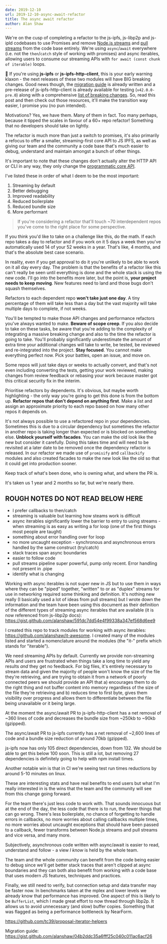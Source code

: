 ```yaml
---
date: 2019-12-10
url: 2019-12-10-async-await-refactor
title: The async await refactor
author: Alan Shaw
---
```


We're on the cusp of completing a refactor to the js-ipfs, js-libp2p and js-ipld codebases to use Promises and remove [Node.js streams](https://nodejs.org/dist/latest/docs/api/stream.html) and [pull streams](https://pull-stream.github.io/) from the code base entirely. We're using `async`/`await` everywhere (i.e. not the `then`/`catch` style of working with promises) and async iterables, allowing users to consume our streaming APIs with `for await (const chunk of iterable)` loops.

🚨 If you're using **js-ipfs** or **js-ipfs-http-client**, this is your early warning klaxon - the next releases of these two modules will have BIG breaking changes. Good news though, the [migration guide](https://gist.github.com/alanshaw/04b2ddc35a6fff25c040c011ac6acf26) is already written and a pre-release of js-ipfs-http-client is already available for testing (`v42.0.0-pre.0`) along with a comprehensive [list of breaking changes](https://github.com/ipfs/js-ipfs-http-client/releases/tag/v42.0.0-pre.0). So, read this post and then check out those resources, it'll make the transition way easier, I promise you (no pun intended).

Motivations? Yes, we have them. Many of them in fact. Too many perhaps, because it tipped the scales in favour of a 60+ repo refactor! Something that no developers should take on lightly.

The refactor is much more than just a switch to promises, it's also primarily a refocus to offer a smaller, streaming-first core API to JS IPFS, as well as giving our team and the community a code base that's much easier to debug, understand and maintain amongst a bunch of other things.

It's important to note that these changes don't actually alter the HTTP API or CLI in any way, they only change the [programmatic core API](https://github.com/ipfs/interface-js-ipfs-core/tree/master/SPEC).

I've listed these in order of what I deem to be the most important:

1. Streaming by default
1. Better debugging
1. Improved readability
1. Reduced boilerplate
1. Reduced bundle size
1. More performant

> If you're considering a refactor that'll touch ~70 interdependent repos you've come to the right place for some perspective.

If you think you'd like to take on a challenge like this, do the math. If each repo takes a day to refactor and if you work on it 5 days a week then you've automatically used 14 of your 52 weeks in a year. That's like, 4 months, and that's the absolute best case scenario.

In reality, even if you get approval to do it you're unlikely to be able to work on it all day every day. The problem is that the benefits of a refactor like this can't really be seen until everything is done and the whole stack is using the new code. I'll go into the benefits more later, but the point is, **your project needs to keep moving**. New features need to land and those bugs don't squash themselves.

Refactors to each dependent repo **won't take just one day**. A tiny percentage of them will take less than a day but the vast majority will take multiple days to complete, if not weeks.

You'll be tempted to make those API changes and performance refactors you've always wanted to make. **Beware of scope creep**. If you also decide to take on these tasks, be aware that you're adding to the complexity of integrating a massive breaking change and also to the time the refactor is going to take. You'll probably significantly underestimate the amount of extra time your additional changes will take to write, be tested, be reviewed and re-integrated into the project. **Stay focused**. You cannot make everything perfect now. Pick your battles, open an issue, and move on.

Some repos will just take days or weeks to actually convert, and that's not even including converting the tests, getting your work reviewed, making changes from review feedback or rebasing your work because master got this critical security fix in the interim.

Prioritise refactors by dependents. It's obvious, but maybe worth highlighting - the only way you're going to get this done is from the bottom up. **Refactor repos that don't depend on anything first**. Make a list and assign an approximate priority to each repo based on how many other repos it depends on.

It's not always possible to use a refactored repo in your dependencies. Sometimes this is due to a circular dependency but sometimes the refactor in another repo is taking longer than expected or is blocked on something else. **Unblock yourself with facades**. You can make the old look like the new but consider it carefully. Doing this takes time and will need to be revisited at a later date to be removed once the dependency refactor is released. In our refactor we made use of `promisify` and `callbackify` modules and also created facades to make the new look like the old so that it could get into production sooner.

Keep track of what's been done, who is owning what, and where the PR is.

It's taken us 1 year and 2 months so far, but we're nearly there.

## ROUGH NOTES DO NOT READ BELOW HERE

* I prefer callbacks to then/catch
* streaming is valuable but learning how steams work is difficult
* async iterables significantly lower the barrier to entry to using streams - when streaming is as easy as writing a for loop (one of the first things most people are taught)
* something about error handling over for loop
* no more uncaught exception - synchronous and asynchronous errors handled by the same construct (try/catch) 
* stack traces span async boundaries
* easier to follow code
* pull streams pipeline super powerful, pump only recent. Error handling not present in .pipe
* identify what is changing

Working with async iterables is not super new in JS but to use them in ways where they can be "piped" together, "written" to or as "duplex" streams for use in networking required some thinking and definition. It's nothing new really (I basically used a lot of ideas from pull streams) but I wrote down the information and the team have been using this document as their definition of the different types of streaming async iterables that are available (it is now referenced from js-libp2p docs): https://gist.github.com/alanshaw/591dc7dd54e4f99338a347ef568d6ee9

I created this repo to track modules for working with async iterables: https://github.com/alanshaw/it-awesome. I created many of the modules listed and started a nomenclature around the modules (the "it-" prefix which stands for "iterable").

We need streaming APIs by default. Currently we provide non-streaming APIs and users are frustrated when things take a long time to yield any results _and_ they get no feedback. For big files, it's entirely necessary to stream data and given the majority of people won't know the size of the file they're retrieving, and are trying to obtain it from a network of poorly connected peers we should provide an API that a) encourages them to do the right thing and not buffer content into memory regardless of the size of the file they're retrieving and b) reduces time to first byte, gives them visibility over progress and allows them to differentiate between the file being unavailable or it being large.

At the moment the async/await PR to js-ipfs-http-client has a net removal of ~360 lines of code and decreases the bundle size from ~250kb to ~90kb (gzipped).

The async/await PR to js-ipfs currently has a net removal of ~2,600 lines of code and a bundle size reduction of around 70kb (gzipped).

js-ipfs now has only 105 direct dependencies, down from 132. We should be able to get this below 100 soon. This is still a lot, but removing 27 dependencies is definitely going to help with npm install times.

Another notable win is that in CI we're seeing test run times reductions by around 5-10 minutes on linux.

These are interesting stats and have real benefits to end users but what I'm really interested in is the wins that the team and the community will see from this change going forward.

For the team there's just less code to work with. That sounds innocuous but at the end of the day, the less code that there is to run, the fewer things that can go wrong. There's less boilerplate, no chance of forgetting to handle errors in callbacks, no more worries about calling callbacks multiple times, no more worries about uncaught exceptions that should have been passed to a callback, fewer transforms between Node.js streams and pull streams and vice versa, and many more.

Subjectively, asynchronous code written with async/await is easier to read, understand and follow - a view _I know_ is held by the whole team.

The team and the whole community can benefit from the code being easier to debug since we'll get better stack traces that aren't clipped at async boundaries and they can both also benefit from working with a code base that uses modern JS features, techniques and practices.

Finally, we still need to verify, but connection setup and data transfer may be faster now. In benchmarks taken at the mplex and lower levels we already know that performance has improved. One aspect of this is likely to be `BufferList`, which I made great effort to now thread through libp2p. It allows us to avoid unnecessary (and slow) buffer copies. Something that was flagged as being a performance bottleneck by NearForm.

https://github.com/tc39/proposal-iterator-helpers

Migration guide:
https://gist.github.com/alanshaw/04b2ddc35a6fff25c040c011ac6acf26
